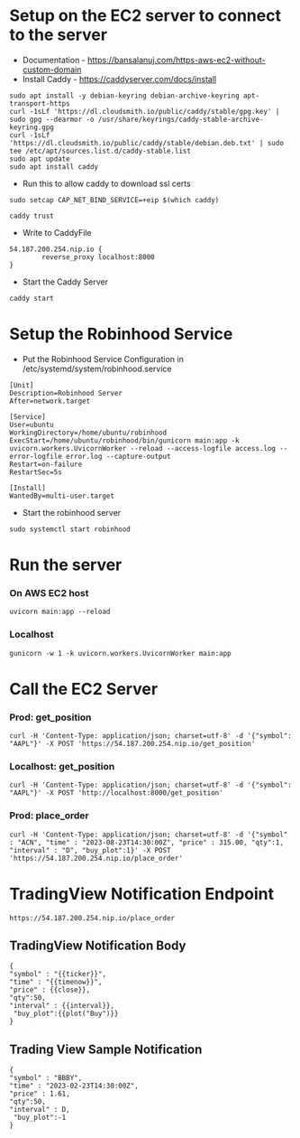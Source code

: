 # Setup on the EC2 server to connect to the server
* Documentation - https://bansalanuj.com/https-aws-ec2-without-custom-domain
* Install Caddy - https://caddyserver.com/docs/install
```
sudo apt install -y debian-keyring debian-archive-keyring apt-transport-https
curl -1sLf 'https://dl.cloudsmith.io/public/caddy/stable/gpg.key' | sudo gpg --dearmor -o /usr/share/keyrings/caddy-stable-archive-keyring.gpg
curl -1sLf 'https://dl.cloudsmith.io/public/caddy/stable/debian.deb.txt' | sudo tee /etc/apt/sources.list.d/caddy-stable.list
sudo apt update
sudo apt install caddy
```

* Run this to allow caddy to download ssl certs

```sudo setcap CAP_NET_BIND_SERVICE=+eip $(which caddy)```

```caddy trust```

* Write to CaddyFile
```
54.187.200.254.nip.io {
        reverse_proxy localhost:8000
}
```

* Start the Caddy Server
```
caddy start
```

# Setup the Robinhood Service
* Put the Robinhood Service Configuration in /etc/systemd/system/robinhood.service
```
[Unit]
Description=Robinhood Server
After=network.target

[Service]
User=ubuntu
WorkingDirectory=/home/ubuntu/robinhood
ExecStart=/home/ubuntu/robinhood/bin/gunicorn main:app -k uvicorn.workers.UvicornWorker --reload --access-logfile access.log --error-logfile error.log --capture-output
Restart=on-failure
RestartSec=5s

[Install]
WantedBy=multi-user.target
```

* Start the robinhood server
```
sudo systemctl start robinhood
```

# Run the server
### On AWS EC2 host
```
uvicorn main:app --reload
```
### Localhost
```
gunicorn -w 1 -k uvicorn.workers.UvicornWorker main:app
```

# Call the EC2 Server
### Prod: get_position
```
curl -H 'Content-Type: application/json; charset=utf-8' -d '{"symbol": "AAPL"}' -X POST 'https://54.187.200.254.nip.io/get_position'
```
### Localhost: get_position
```
curl -H 'Content-Type: application/json; charset=utf-8' -d '{"symbol": "AAPL"}' -X POST 'http://localhost:8000/get_position'
```

### Prod: place_order
```
curl -H 'Content-Type: application/json; charset=utf-8' -d '{"symbol" : "ACN", "time" : "2023-08-23T14:30:00Z", "price" : 315.00, "qty":1, "interval" : "D", "buy_plot":1}' -X POST 'https://54.187.200.254.nip.io/place_order'
```

# TradingView Notification Endpoint
```
https://54.187.200.254.nip.io/place_order
```

## TradingView Notification Body
```
{
"symbol" : "{{ticker}}",
"time" : "{{timenow}}",
"price" : {{close}},
"qty":50,
"interval" : {{interval}},
 "buy_plot":{{plot("Buy")}}
}
```

## Trading View Sample Notification
```
{
"symbol" : "BBBY",
"time" : "2023-02-23T14:30:00Z",
"price" : 1.61,
"qty":50,
"interval" : D,
 "buy_plot":-1
}
```

